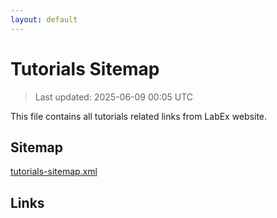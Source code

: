 ```yaml
---
layout: default
---
```


# Tutorials Sitemap

> Last updated: 2025-06-09 00:05 UTC

This file contains all tutorials related links from LabEx website.

## Sitemap

[tutorials-sitemap.xml](https://labex.io/tutorials-sitemap.xml)

## Links

